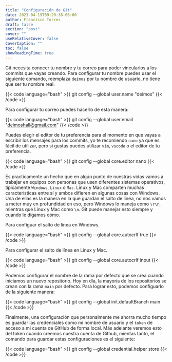 ```yaml
---
title: "Configuración de Git"
date: 2023-04-19T09:20:38-06:00
author: Francisco Torres
draft: false
section: "post"
cover: ""
useRelativeCover: false
CoverCaption: ""
toc: false
showReadingTime: true
---
```


Git necesita conocer tu nombre y tu correo para poder vincularlos a los commits que vayas creando. Para configurar tu nombre puedes usar el siguiente comando, reemplaza `deimos` por tu nombre de usuario, no tiene que ser tu nombre real.

{{< code language="bash" >}}
git config --global user.name "deimos"
{{< /code >}}

Para configurar tu correo puedes hacerlo de esta manera:

{{< code language="bash" >}}
git config --global user.email "deimoshall@gmail.com"
{{< /code >}}

Puedes elegir el editor de tu preferencia para el momento en que vayas a escribir los mensajes para los commits, yo te recomiendo `nano` ya que es fácil de utilizar, pero si gustas puedes utilizar `vim`, `vscode` o el editor de tu preferencia.

{{< code language="bash" >}}
git config --global core.editor nano
{{< /code >}}

Es practicamente un hecho que en algún punto de nuestras vidas vamos a trabajar en equipos con personas que usen diferentes sistemas operativos, típicamente `Windows`, `Linux` o `Mac`. Linux y Mac comparten muchas características entre sí y ambos difieren en algunas cosas con Windows. Una de ellas es la manera en la que guardan el salto de línea, no nos vamos a meter muy en profundidad en eso, pero Windows lo maneja como `\r\n`, mientras que Linux y Mac como `\n`. Git puede manejar esto siempre y cuando le digamos cómo.

Para configuar el salto de línea en Windows.

{{< code language="bash" >}}
git config --global core.autocrlf true
{{< /code >}}

Para configurar el salto de línea en Linux y Mac.

{{< code language="bash" >}}
git config --global core.autocrlf input
{{< /code >}}

Podemos configurar el nombre de la rama por defecto que se crea cuando iniciamos un nuevo repositorio. Hoy en día, la mayoría de los repositorios se crean con la rama `main` por defecto. Para lograr esto, podemos configuarlo de la siguiente manera:

{{< code language="bash" >}}
git config --global init.defaultBranch main
{{< /code >}}

Finalmente, una configuración que personalmente me ahorra mucho tiempo es guardar las credenciales como mi nombre de usuario y el `token` de acceso a mi cuenta de GitHub de forma local. Más adelante veremos esto del token cuando creemos nuestra cuenta de Github, mientas tanto, el comando para guardar estas configuraciones es el siguiente:

{{< code language="bash" >}}
git config --global credential.helper store
{{< /code >}}